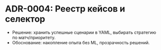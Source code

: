 # ADR-0004: Реестр кейсов и селектор

- Решение: хранить успешные сценарии в YAML, выбирать стратегию по матч/приоритету.
- Обоснование: накопление опыта без ML, прозрачность решений.
